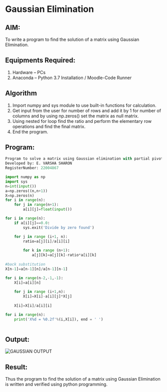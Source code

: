 # Gaussian Elimination

## AIM:
To write a program to find the solution of a matrix using Gaussian Elimination.

## Equipments Required:
1. Hardware – PCs
2. Anaconda – Python 3.7 Installation / Moodle-Code Runner

## Algorithm
1. Import numpy and sys module to use built-in functions for calculation.
2. Get input from the user for number of rows and add it by 1 for number of columns and by using np.zeros() set the matrix as null matrix. 
3. Using nested for loop find the ratio and perform the elementary row operations and find the final matrix. 
4. End the program.

## Program:
```python
Program to solve a matrix using Gaussian elimination with partial pivoting.
Developed by: E. VARSHA SHARON
RegisterNumber: 22004867

import numpy as np
import sys
n=int(input())
a=np.zeros((n,n+1))
X=np.zeros(n)
for i in range(n):
    for j in range(n+1):
        a[i][j]=float(input())

for i in range(n):
    if a[i][j]==0.0:
        sys.exit('Divide by zero found')

    for j in range (i+1, n):
        ratio=a[j][i]/a[i][i]
        
        for k in range (n+1):
            a[j][k]=a[j][k]-ratio*a[i][k]
        
#back substitution
X[n-1]=a[n-1][n]/a[n-1][n-1]

for i in range(n-2,-1,-1):
    X[i]=a[i][n]
    
    for j in range (i+1,n):
        X[i]=X[i]-a[i][j]*X[j]
        
    X[i]=X[i]/a[i][i]

for i in range(n):
    print('X%d = %0.2f'%(i,X[i]), end = ' ')
            
```

## Output:

![GAUSSIAN OUTPUT](https://user-images.githubusercontent.com/98278161/215656644-2989c91a-a9b9-4e03-bb5a-421a04f5658d.png)


## Result:
Thus the program to find the solution of a matrix using Gaussian Elimination is written and verified using python programming.

